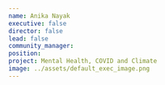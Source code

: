 ```yaml
---
name: Anika Nayak
executive: false
director: false
lead: false
community_manager:   
position:  
project: Mental Health, COVID and Climate
image: ../assets/default_exec_image.png
---
```

